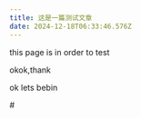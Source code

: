 ```yaml
---
title: 这是一篇测试文章
date: 2024-12-18T06:33:46.576Z
---
```

t﻿his page is in order to test

o﻿kok,thank

o﻿k lets bebin

#﻿ 